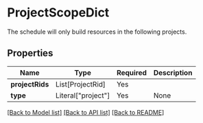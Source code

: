 # ProjectScopeDict

The schedule will only build resources in the following projects.


## Properties
| Name | Type | Required | Description |
| ------------ | ------------- | ------------- | ------------- |
**projectRids** | List[ProjectRid] | Yes |  |
**type** | Literal["project"] | Yes | None |


[[Back to Model list]](../../README.md#models-v2-link) [[Back to API list]](../../README.md#documentation-for-api-endpoints) [[Back to README]](../../README.md)
